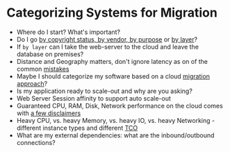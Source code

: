 # Categorizing Systems for Migration

* Where do I start? What's important?
* Do I go <a href="https://en.wikipedia.org/wiki/Software_categories" target="_blank">by copyright status, by vendor, by purpose</a> or <a href="https://en.wikipedia.org/wiki/Multitier_architecture" target="_blank">by layer</a>?
* If `by layer` can I take the web-server to the cloud and leave the database on premises?
* Distance and Geography matters, don't ignore latency as on of the common <a href="https://govcloudinsider.com/articles/2017/03/14/cloud-migration-mistakes.aspx" target="_blank">mistakes</a>
* Maybe I should categorize my software based on a cloud <a href="https://www.ibm.com/blogs/cloud-computing/2014/01/how-to-classify-workloads-for-cloud-migration-and-decide-on-a-deployment-model/" target="_blank">migration approach</a>?
* Is my application ready to scale-out and why are you asking?
* Web Server Session affinity to support auto scale-out
* Guaranteed CPU, RAM, Disk, Network performance on the cloud comes with <a href="https://blogs.msdn.microsoft.com/igorpag/2014/11/11/azure-a-series-d-series-and-g-series-consistent-performances-and-size-change-considerations/" target="_blank">a few disclaimers</a>
* Heavy CPU, vs. heavy Memory, vs. heavy IO, vs. heavy Networking - different instance types and different <a href="https://en.wikipedia.org/wiki/Total_cost_of_ownership" target="_balnk">TCO</a>
* What are my external dependencies: what are the inbound/outbound connections?